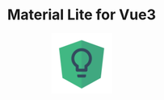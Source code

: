 <h1 align="center">Material Lite for Vue3</h1>
<div align="center">
  <img src="../logos/vue-material-lite.svg" width="120px"></img>
</div>

<!-- ## Links
- [Web document](https://material-lite.web.app/vue3)
- [npm (components)](https://www.npmjs.com/package/@material-lite/vue3)
- [npm (cdk)](https://www.npmjs.com/package/@material-lite/vue3-cdk) -->
